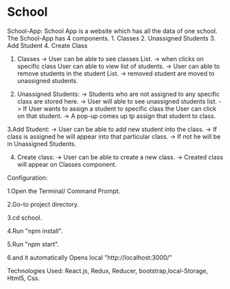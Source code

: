 # School
School-App: School App is a website which has all the data of one school. The School-App has 4 components. 
          1. Classes 
          2. Unassigned Students
          3. Add Student 
          4. Create Class
          
1. Classes -> User can be able to see classes List. 
           -> when clicks on specific class User can able to view list of students. 
           -> User can able to remove students in the student List. 
           -> removed student are moved to unassigned students.
           
2. Unassigned Students: -> Students who are not assigned to any specific class are stored here. 
                        -> User will able to see unassigned students list. 
                        -> If User wants to assign a student to specific class the User can click on that student. 
                        -> A pop-up comes up tp assign that student to class.
                        
3.Add Student: -> User can be able to add new student into the class. 
               -> If class is assigned he will appear into that particular class. 
               -> If not he will be in Unassigned Students.
               
4. Create class: -> User can be able to create a new class. -> Created class will appear on Classes component.

Configuration:

  1.Open the Terminal/ Command Prompt.
  
  2.Go-to project directory.
  
  3.cd school.
  
  4.Run "npm install".
  
  5.Run "npm start".
  
  6.and it automatically Opens local "http://localhost:3000/"
  
Technologies Used: React.js, Redux, Reducer, bootstrap,local-Storage, Html5, Css.
